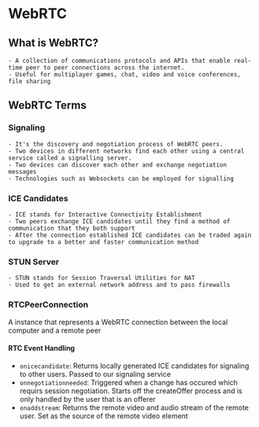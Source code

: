 # WebRTC

## What is WebRTC?
```
- A collection of communications protocols and APIs that enable real-time peer to peer connections across the internet.
- Useful for multiplayer games, chat, video and voice conferences, file sharing
```

## WebRTC Terms
### Signaling
```
- It's the discovery and negotiation process of WebRTC peers.
- Two devices in different networks find each other using a central service called a signalling server.
- Two devices can discover each other and exchange negotiation messages
- Technologies such as Websockets can be employed for signalling
```

### ICE Candidates
```
- ICE stands for Interactive Connectivity Establishment
- Two peers exchange ICE candidates until they find a method of communication that they both support
- After the connection established ICE candidates can be traded again to upgrade to a better and faster communication method
```

### STUN Server
```
- STUN stands for Session Traversal Utilities for NAT
- Used to get an external network address and to pass firewalls
```

### RTCPeerConnection
A instance that represents a WebRTC connection between the local computer and a remote peer

#### RTC Event Handling
- `onicecandidate`: Returns locally generated ICE candidates for signaling to other users. Passed to our signaling service
- `onnegotiationneeded`: Triggered when a change has occured which requirs session negotiation. Starts off the createOffer process and is only handled by the user that is an offerer
- `onaddstream`: Returns the remote video and audio stream of the remote user. Set as the source of the remote video element